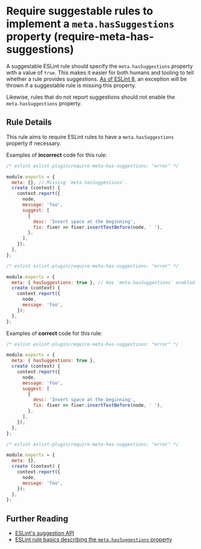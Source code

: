 # Require suggestable rules to implement a `meta.hasSuggestions` property (require-meta-has-suggestions)

A suggestable ESLint rule should specify the `meta.hasSuggestions` property with a value of `true`. This makes it easier for both humans and tooling to tell whether a rule provides suggestions. [As of ESLint 8](https://eslint.org/blog/2021/06/whats-coming-in-eslint-8.0.0#rules-with-suggestions-now-require-the-metahassuggestions-property), an exception will be thrown if a suggestable rule is missing this property.

Likewise, rules that do not report suggestions should not enable the `meta.hasSuggestions` property.

## Rule Details

This rule aims to require ESLint rules to have a `meta.hasSuggestions` property if necessary.

Examples of **incorrect** code for this rule:

```js
/* eslint eslint-plugin/require-meta-has-suggestions: "error" */

module.exports = {
  meta: {}, // Missing `meta.hasSuggestions`.
  create (context) {
    context.report({
      node,
      message: 'foo',
      suggest: [
        {
          desc: 'Insert space at the beginning',
          fix: fixer => fixer.insertTextBefore(node, ' '),
        },
      ],
    });
  },
};
```

```js
/* eslint eslint-plugin/require-meta-has-suggestions: "error" */

module.exports = {
  meta: { hasSuggestions: true }, // Has `meta.hasSuggestions` enabled but never provides suggestions.
  create (context) {
    context.report({
      node,
      message: 'foo',
    });
  },
};
```

Examples of **correct** code for this rule:

```js
/* eslint eslint-plugin/require-meta-has-suggestions: "error" */

module.exports = {
  meta: { hasSuggestions: true },
  create (context) {
    context.report({
      node,
      message: 'foo',
      suggest: [
        {
          desc: 'Insert space at the beginning',
          fix: fixer => fixer.insertTextBefore(node, ' '),
        },
      ],
    });
  },
};
```

```js
/* eslint eslint-plugin/require-meta-has-suggestions: "error" */

module.exports = {
  meta: {},
  create (context) {
    context.report({
      node,
      message: 'foo',
    });
  },
};
```

## Further Reading

* [ESLint's suggestion API](https://eslint.org/docs/developer-guide/working-with-rules#providing-suggestions)
* [ESLint rule basics describing the `meta.hasSuggestions` property](https://eslint.org/docs/developer-guide/working-with-rules#rule-basics)
